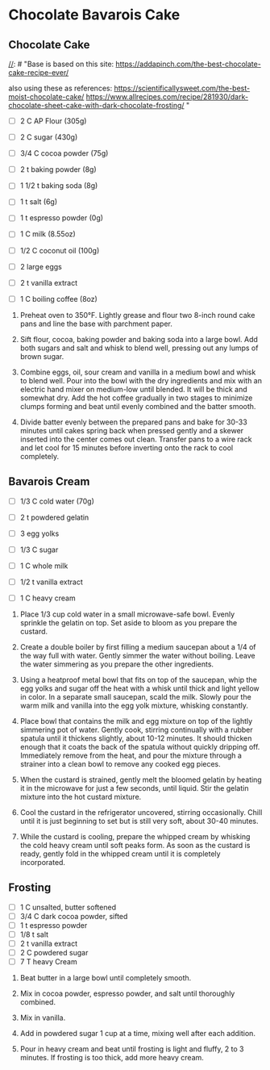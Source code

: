 # Chocolate Bavarois Cake


## Chocolate Cake

[//]: # "Base is based on this site:
https://addapinch.com/the-best-chocolate-cake-recipe-ever/

also using these as references:
https://scientificallysweet.com/the-best-moist-chocolate-cake/
https://www.allrecipes.com/recipe/281930/dark-chocolate-sheet-cake-with-dark-chocolate-frosting/
"

- [ ] 2 C AP Flour (305g)
- [ ] 2 C sugar (430g)
- [ ] 3/4 C cocoa powder (75g)
- [ ] 2 t baking powder (8g)
- [ ] 1 1/2 t baking soda (8g)
- [ ] 1 t salt (6g)
- [ ] 1 t espresso powder (0g)
- [ ] 1 C milk (8.55oz)
- [ ] 1/2 C coconut oil (100g)
- [ ] 2 large eggs
- [ ] 2 t vanilla extract
- [ ] 1 C boiling coffee (8oz)


1. Preheat oven to 350°F. Lightly grease and flour two 8-inch round cake pans and line the base with parchment paper.

2. Sift flour, cocoa, baking powder and baking soda into a large bowl. Add both sugars and salt and whisk to blend well, pressing out any lumps of brown sugar.

3. Combine eggs, oil, sour cream and vanilla in a medium bowl and whisk to blend well. Pour into the bowl with the dry ingredients and mix with an electric hand mixer on medium-low until blended. It will be thick and somewhat dry. Add the hot coffee gradually in two stages to minimize clumps forming and beat until evenly combined and the batter smooth.

4. Divide batter evenly between the prepared pans and bake for 30-33 minutes until cakes spring back when pressed gently and a skewer inserted into the center comes out clean. Transfer pans to a wire rack and let cool for 15 minutes before inverting onto the rack to cool completely.

## Bavarois Cream

[//]: # "Base is based on this site:
https://foodal.com/recipes/cakes/chocolate-cake-with-whipped-cream-filling/
"

- [ ] 1/3 C cold water (70g)
- [ ] 2 t powdered gelatin
- [ ] 3 egg yolks
- [ ] 1/3 C sugar
- [ ] 1 C whole milk
- [ ] 1/2 t vanilla extract
- [ ] 1 C heavy cream


1. Place 1/3 cup cold water in a small microwave-safe bowl. Evenly sprinkle the gelatin on top. Set aside to bloom as you prepare the custard.

2. Create a double boiler by first filling a medium saucepan about a 1/4 of the way full with water. Gently simmer the water without boiling. Leave the water simmering as you prepare the other ingredients.

3. Using a heatproof metal bowl that fits on top of the saucepan, whip the egg yolks and sugar off the heat with a whisk until thick and light yellow in color. In a separate small saucepan, scald the milk. Slowly pour the warm milk and vanilla into the egg yolk mixture, whisking constantly.

4. Place bowl that contains the milk and egg mixture on top of the lightly simmering pot of water. Gently cook, stirring continually with a rubber spatula until it thickens slightly, about 10-12 minutes. It should thicken enough that it coats the back of the spatula without quickly dripping off. Immediately remove from the heat, and pour the mixture through a strainer into a clean bowl to remove any cooked egg pieces.

5. When the custard is strained, gently melt the bloomed gelatin by heating it in the microwave for just a few seconds, until liquid. Stir the gelatin mixture into the hot custard mixture.

6. Cool the custard in the refrigerator uncovered, stirring occasionally. Chill until it is just beginning to set but is still very soft, about 30-40 minutes.

7. While the custard is cooling, prepare the whipped cream by whisking the cold heavy cream until soft peaks form. As soon as the custard is ready, gently fold in the whipped cream until it is completely incorporated.


## Frosting

[//]: # "Base is based on this site:
https://www.allrecipes.com/recipe/281930/dark-chocolate-sheet-cake-with-dark-chocolate-frosting/
"

- [ ] 1 C unsalted, butter softened
- [ ] 3/4 C dark cocoa powder, sifted
- [ ] 1 t espresso powder
- [ ] 1/8 t salt
- [ ] 2 t vanilla extract
- [ ] 2 C powdered sugar
- [ ] 7 T heavy Cream

1. Beat butter in a large bowl until completely smooth.

2. Mix in cocoa powder, espresso powder, and salt until thoroughly combined.

3. Mix in vanilla.

4. Add in powdered sugar 1 cup at a time, mixing well after each addition.

5. Pour in heavy cream and beat until frosting is light and fluffy, 2 to 3 minutes. If frosting is too thick, add more heavy cream.
